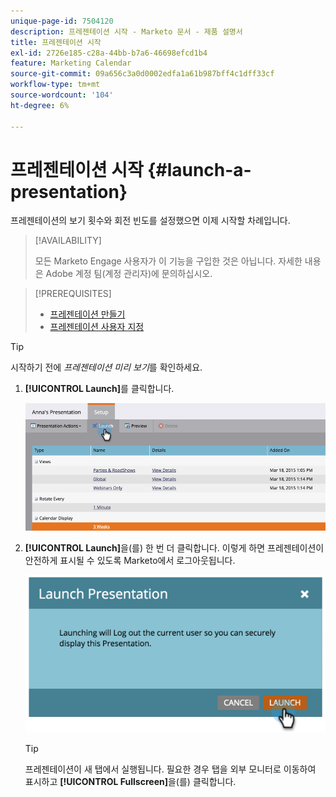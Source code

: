 ```yaml
---
unique-page-id: 7504120
description: 프레젠테이션 시작 - Marketo 문서 - 제품 설명서
title: 프레젠테이션 시작
exl-id: 2726e185-c28a-44bb-b7a6-46698efcd1b4
feature: Marketing Calendar
source-git-commit: 09a656c3a0d0002edfa1a61b987bff4c1dff33cf
workflow-type: tm+mt
source-wordcount: '104'
ht-degree: 6%

---
```


# 프레젠테이션 시작 {#launch-a-presentation}

프레젠테이션의 보기 횟수와 회전 빈도를 설정했으면 이제 시작할 차례입니다.

>[!AVAILABILITY]
>
>
>모든 Marketo Engage 사용자가 이 기능을 구입한 것은 아닙니다. 자세한 내용은 Adobe 계정 팀(계정 관리자)에 문의하십시오.

>[!PREREQUISITES]
>
>* [프레젠테이션 만들기](/help/marketo/product-docs/core-marketo-concepts/marketing-calendar/calendar-hd/create-a-presentation.md)
>* [프레젠테이션 사용자 지정](/help/marketo/product-docs/core-marketo-concepts/marketing-calendar/calendar-hd/customize-a-presentation.md)

>[!TIP]
>
>시작하기 전에 _프레젠테이션 미리 보기_&#x200B;를 확인하세요.

1. **[!UICONTROL Launch]**&#x200B;를 클릭합니다.

   ![](assets/image2015-3-20-14-3a4-3a18.png)

1. **[!UICONTROL Launch]**&#x200B;을(를) 한 번 더 클릭합니다. 이렇게 하면 프레젠테이션이 안전하게 표시될 수 있도록 Marketo에서 로그아웃됩니다.

   ![](assets/image2015-3-20-14-3a5-3a34.png)

   >[!TIP]
   >
   >프레젠테이션이 새 탭에서 실행됩니다. 필요한 경우 탭을 외부 모니터로 이동하여 표시하고 **[!UICONTROL Fullscreen]**&#x200B;을(를) 클릭합니다.
